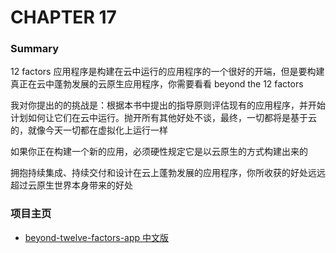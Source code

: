 # CHAPTER 17
### Summary

12 factors 应用程序是构建在云中运行的应用程序的一个很好的开端，但是要构建真正在云中蓬勃发展的云原生应用程序，你需要看看 beyond the 12 factors

我对你提出的的挑战是：根据本书中提出的指导原则评估现有的应用程序，并开始计划如何让它们在云中运行。抛开所有其他好处不谈，最终，一切都将是基于云的，就像今天一切都在虚拟化上运行一样

如果你正在构建一个新的应用，必须硬性规定它是以云原生的方式构建出来的

拥抱持续集成、持续交付和设计在云上蓬勃发展的应用程序，你所收获的好处远远超过云原生世界本身带来的好处


### 项目主页
* [beyond-twelve-factors-app 中文版](../README.md)
